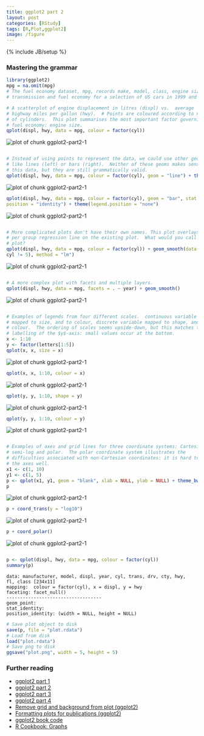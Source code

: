 ```yaml
---
title: ggplot2 part 2
layout: post
categories: [RStudy]
tags: [R,Plot,ggplot2]
image: /figure
---
```

{% include JB/setup %}

### Mastering the grammar


```r
library(ggplot2)
mpg = na.omit(mpg)
# The fuel economy dataset, mpg, records make, model, class, engine size,
# transmission and fuel economy for a selection of US cars in 1999 and 2008

# A scatterplot of engine displacement in litres (displ) vs.  average
# highway miles per gallon (hwy).  # Points are coloured according to number
# of cylinders.  This plot summarises the most important factor governing
# fuel economy: engine size.
qplot(displ, hwy, data = mpg, colour = factor(cyl))
```

![plot of chunk ggplot2-part2-1](/figure/ggplot2-part2-11.png)

```r

# Instead of using points to represent the data, we could use other geoms
# like lines (left) or bars (right).  Neither of these geoms makes sense for
# this data, but they are still grammatically valid.
qplot(displ, hwy, data = mpg, colour = factor(cyl), geom = "line") + theme(legend.position = "none")
```

![plot of chunk ggplot2-part2-1](/figure/ggplot2-part2-12.png)

```r
qplot(displ, hwy, data = mpg, colour = factor(cyl), geom = "bar", stat = "identity",
position = "identity") + theme(legend.position = "none")
```

![plot of chunk ggplot2-part2-1](/figure/ggplot2-part2-13.png)

```r

# More complicated plots don't have their own names. This plot overlays a
# per group regression line on the existing plot.  What would you call this
# plot?
qplot(displ, hwy, data = mpg, colour = factor(cyl)) + geom_smooth(data = subset(mpg,
cyl != 5), method = "lm")
```

![plot of chunk ggplot2-part2-1](/figure/ggplot2-part2-14.png)

```r

# A more complex plot with facets and multiple layers.
qplot(displ, hwy, data = mpg, facets = . ~ year) + geom_smooth()
```

![plot of chunk ggplot2-part2-1](/figure/ggplot2-part2-15.png)

```r

# Examples of legends from four different scales.  continuous variable
# mapped to size, and to colour, discrete variable mapped to shape, and to
# colour.  The ordering of scales seems upside-down, but this matches the
# labelling of the $y$-axis: small values occur at the bottom.
x <- 1:10
y <- factor(letters[1:5])
qplot(x, x, size = x)
```

![plot of chunk ggplot2-part2-1](/figure/ggplot2-part2-16.png)

```r
qplot(x, x, 1:10, colour = x)
```

![plot of chunk ggplot2-part2-1](/figure/ggplot2-part2-17.png)

```r
qplot(y, y, 1:10, shape = y)
```

![plot of chunk ggplot2-part2-1](/figure/ggplot2-part2-18.png)

```r
qplot(y, y, 1:10, colour = y)
```

![plot of chunk ggplot2-part2-1](/figure/ggplot2-part2-19.png)

```r

# Examples of axes and grid lines for three coordinate systems: Cartesian,
# semi-log and polar.  The polar coordinate system illustrates the
# difficulties associated with non-Cartesian coordinates: it is hard to draw
# the axes well.
x1 <- c(1, 10)
y1 <- c(1, 5)
p <- qplot(x1, y1, geom = "blank", xlab = NULL, ylab = NULL) + theme_bw()
p
```

![plot of chunk ggplot2-part2-1](/figure/ggplot2-part2-110.png)

```r
p + coord_trans(y = "log10")
```

![plot of chunk ggplot2-part2-1](/figure/ggplot2-part2-111.png)

```r
p + coord_polar()
```

![plot of chunk ggplot2-part2-1](/figure/ggplot2-part2-112.png)

```r

p <- qplot(displ, hwy, data = mpg, colour = factor(cyl))
summary(p)
```

```
data: manufacturer, model, displ, year, cyl, trans, drv, cty, hwy,
fl, class [234x11]
mapping:  colour = factor(cyl), x = displ, y = hwy
faceting: facet_null()
-----------------------------------
geom_point:
stat_identity:
position_identity: (width = NULL, height = NULL)
```



```r
# Save plot object to disk
save(p, file = "plot.rdata")
# Load from disk
load("plot.rdata")
# Save png to disk
ggsave("plot.png", width = 5, height = 5)
```

### Further reading
* [ggplot2 part 1](http://felixfan.github.io/ggplot2-book-part-1/)
* [ggplot2 part 2](http://felixfan.github.io/ggplot2-book-part-2/)
* [ggplot2 part 3](http://felixfan.github.io/ggplot2-book-part-3/)
* [ggplot2 part 4](http://felixfan.github.io/ggplot2-book-part-4/)
* [Remove grid and background from plot (ggplot2)](http://felixfan.github.io/ggplot2-remove-grid-background-margin/)
* [Formatting plots for publications (ggplot2)](http://felixfan.github.io/formatting-plots-for-pubs/)
* [ggplot2 book code](http://ggplot2.org/book/)
* [R Cookbook: Graphs](http://www.cookbook-r.com/Graphs/)
